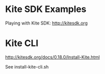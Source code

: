 # Kite SDK Examples

Playing with Kite SDK:  http://kitesdk.org

# Kite CLI

http://kitesdk.org/docs/0.18.0/Install-Kite.html

See install-kite-cli.sh
